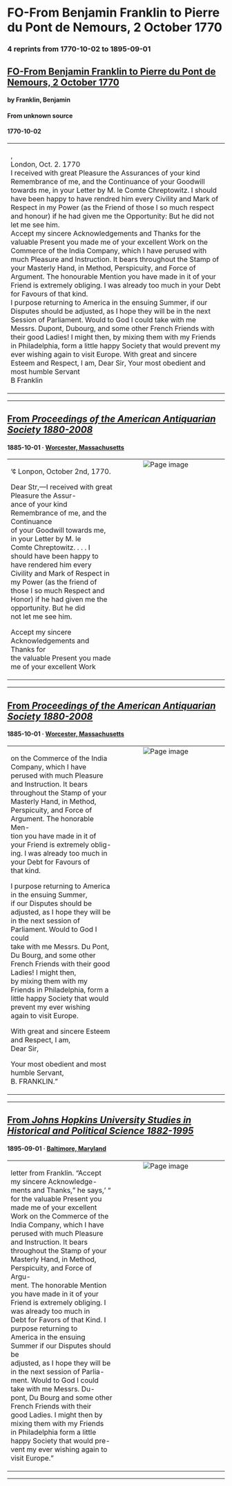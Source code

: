 
# FO-From Benjamin Franklin to Pierre du Pont de Nemours, 2 October 1770

### 4 reprints from 1770-10-02 to 1895-09-01

## [FO-From Benjamin Franklin to Pierre du Pont de Nemours, 2 October 1770](https://founders.archives.gov/documents/Franklin/01-17-02-0139)

#### by Franklin, Benjamin

#### From unknown source

#### 1770-10-02

<table style="width: 100%;"><tr><td style="width: 50%">

,  
London, Oct. 2. 1770  
I received with great Pleasure the Assurances of your kind Remembrance of me, and the Continuance of your Goodwill towards me, in your Letter by M. le Comte Chreptowitz. I should have been happy to have rendred him every Civility and Mark of Respect in my Power (as the Friend of those I so much respect and honour) if he had given me the Opportunity: But he did not let me see him.  
Accept my sincere Acknowledgements and Thanks for the valuable Present you made me of your excellent Work on the Commerce of the India Company, which I have perused with much Pleasure and Instruction. It bears throughout the Stamp of your Masterly Hand, in Method, Perspicuity, and Force of Argument. The honourable Mention you have made in it of your Friend is extremely obliging. I was already too much in your Debt for Favours of that kind.  
I purpose returning to America in the ensuing Summer, if our Disputes should be adjusted, as I hope they will be in the next Session of Parliament. Would to God I could take with me Messrs. Dupont, Dubourg, and some other French Friends with their good Ladies! I might then, by mixing them with my Friends in Philadelphia, form a little happy Society that would prevent my ever wishing again to visit Europe. With great and sincere Esteem and Respect, I am, Dear Sir, Your most obedient and most humble Servant  
B Franklin
</td></tr></table>

---

## [From _Proceedings of the American Antiquarian Society 1880-2008_](https://archive.org/details/sim_american-antiquarian-society-proceedings_october-1885-april-1887_4/page/n183/mode/1up?view=theater)

#### 1885-10-01 &middot; [Worcester, Massachusetts](http://dbpedia.org/resource/Worcester%2C_Massachusetts)

<table style="width: 100%;"><tr><td style="width: 50%">

  
‘¢ Lonpon, October 2nd, 1770.  
  
Dear Str,—I received with great Pleasure the Assur-  
ance of your kind Remembrance of me, and the Continuance  
of your Goodwill towards me, in your Letter by M. le  
Comte Chreptowitz. . . . I should have been happy to  
have rendered him every Civility and Mark of Respect in  
my Power (as the friend of those I so much Respect and  
Honor) if he had given me the opportunity. But he did  
not let me see him.  
  
Accept my sincere Acknowledgements and Thanks for  
the valuable Present you made me of your excellent Work
</td><td style="width: 50%; max-height: 75%; margin: auto; display: block;">
<img alt="Page image" src="https://iiif.archive.org/iiif/sim_american-antiquarian-society-proceedings_october-1885-april-1887_4&#0036;183/pct:31.896552,62.559467,55.209895,16.341579/600,/0/default.jpg"/>
</td>
</tr></table>

---

## [From _Proceedings of the American Antiquarian Society 1880-2008_](https://archive.org/details/sim_american-antiquarian-society-proceedings_october-1885-april-1887_4/page/n184/mode/1up?view=theater)

#### 1885-10-01 &middot; [Worcester, Massachusetts](http://dbpedia.org/resource/Worcester%2C_Massachusetts)

<table style="width: 100%;"><tr><td style="width: 50%">

  
  
on the Commerce of the India Company, which I have  
perused with much Pleasure and Instruction. It bears  
throughout the Stamp of your Masterly Hand, in Method,  
Perspicuity, and Force of Argument. The honorable Men-  
tion you have made in it of your Friend is extremely oblig-  
ing. I was already too much in your Debt for Favours of  
that kind.  
  
I purpose returning to America in the ensuing Summer,  
if our Disputes should be adjusted, as I hope they will be  
in the next session of Parliament. Would to God I could  
take with me Messrs. Du Pont, Du Bourg, and some other  
French Friends with their good Ladies! I might then,  
by mixing them with my Friends in Philadelphia, form a  
little happy Society that would prevent my ever wishing  
again to visit Europe.  
  
With great and sincere Esteem and Respect, I am,  
Dear Sir,  
  
Your most obedient and most humble Servant,  
B. FRANKLIN.”
</td><td style="width: 50%; max-height: 75%; margin: auto; display: block;">
<img alt="Page image" src="https://iiif.archive.org/iiif/sim_american-antiquarian-society-proceedings_october-1885-april-1887_4&#0036;184/pct:11.544228,19.124643,55.172414,27.664129/600,/0/default.jpg"/>
</td>
</tr></table>

---

## [From _Johns Hopkins University Studies in Historical and Political Science 1882-1995_](https://archive.org/details/sim_johns-hopkins-university-historical-political-science_1895-09_13_9/page/n45/mode/1up?view=theater)

#### 1895-09-01 &middot; [Baltimore, Maryland](http://dbpedia.org/resource/Baltimore)

<table style="width: 100%;"><tr><td style="width: 50%">

  
letter from Franklin. “Accept my sincere Acknowledge-  
ments and Thanks,” he says,’ “ for the valuable Present you  
made me of your excellent Work on the Commerce of the  
India Company, which I have perused with much Pleasure  
and Instruction. It bears throughout the Stamp of your  
Masterly Hand, in Method, Perspicuity, and Force of Argu-  
ment. The honorable Mention you have made in it of your  
Friend is extremely obliging. I was already too much in  
Debt for Favors of that Kind. I purpose returning to  
America in the ensuing Summer if our Disputes should be  
adjusted, as I hope they will be in the next session of Parlia-  
ment. Would to God I could take with me Messrs. Du-  
pont, Du Bourg and some other French Friends with their  
good Ladies. I might then by mixing them with my Friends  
in Philadelphia form a little happy Society that would pre-  
vent my ever wishing again to visit Europe.”
</td><td style="width: 50%; max-height: 75%; margin: auto; display: block;">
<img alt="Page image" src="https://iiif.archive.org/iiif/sim_johns-hopkins-university-historical-political-science_1895-09_13_9&#0036;45/pct:24.463938,28.604651,63.206628,26.947674/600,/0/default.jpg"/>
</td>
</tr></table>

---

